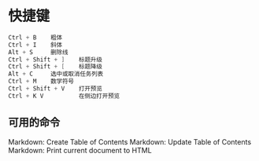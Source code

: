 # 快捷键

```c
Ctrl + B    粗体
Ctrl + I    斜体
Alt + S     删除线
Ctrl + Shift + ]    标题升级
Ctrl + Shift + [    标题降级
Alt + C     选中或取消任务列表
Ctrl + M    数学符号
Ctrl + Shift + V    打开预览
Ctrl + K V          在侧边打开预览
```

## 可用的命令

Markdown: Create Table of Contents
Markdown: Update Table of Contents
Markdown: Print current document to HTML

